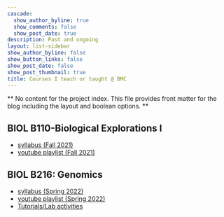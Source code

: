 ```yaml
---
cascade:
  show_author_byline: true
  show_comments: false
  show_post_date: true
description: Past and ongoing
layout: list-sidebar
show_author_byline: false
show_button_links: false
show_post_date: false
show_post_thumbnail: true
title: Courses I teach or taught @ BMC
---
```


** No content for the project index. This file provides front matter for the blog including the layout and boolean options. **


## BIOL B110-Biological Explorations I
 + <i class="fas fa-file-pdf"></i> [syllabus (Fall 2021)](/files/B110-2021-CourseInfo.pdf) 
+ <i class="fab fa-youtube"></i> [youtube playlist (Fall 2021)](https://youtu.be/gMOoMcsGTO4)

## BIOL B216: Genomics

+ <i class="fas fa-file-pdf"></i> [syllabus (Spring 2022)](/files/B216_Genomics_Syllabus_S2022.pdf)
+ <i class="fab fa-youtube"></i> [youtube playlist (Spring 2022)](https://youtu.be/6Ho6lxxmEec)
+ [Tutorials/Lab activities](https://bitarellolab/Teaching/B216)



